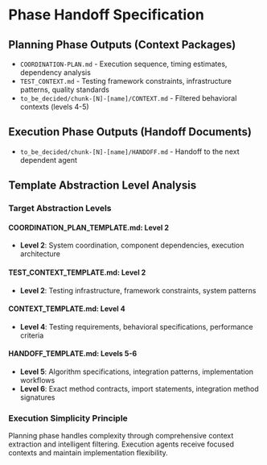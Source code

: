 # Phase Handoff Specification

## Planning Phase Outputs (Context Packages)

- `COORDINATION-PLAN.md` - Execution sequence, timing estimates, dependency analysis
- `TEST_CONTEXT.md` - Testing framework constraints, infrastructure patterns, quality standards
- `to_be_decided/chunk-[N]-[name]/CONTEXT.md` - Filtered behavioral contexts (levels 4-5)

## Execution Phase Outputs (Handoff Documents)

- `to_be_decided/chunk-[N]-[name]/HANDOFF.md` - Handoff to the next dependent agent

## Template Abstraction Level Analysis

### Target Abstraction Levels

#### COORDINATION_PLAN_TEMPLATE.md: Level 2
- **Level 2**: System coordination, component dependencies, execution architecture

#### TEST_CONTEXT_TEMPLATE.md: Level 2  
- **Level 2**: Testing infrastructure, framework constraints, system patterns

#### CONTEXT_TEMPLATE.md: Level 4
- **Level 4**: Testing requirements, behavioral specifications, performance criteria

#### HANDOFF_TEMPLATE.md: Levels 5-6
- **Level 5**: Algorithm specifications, integration patterns, implementation workflows
- **Level 6**: Exact method contracts, import statements, integration method signatures

### Execution Simplicity Principle
Planning phase handles complexity through comprehensive context extraction and intelligent filtering. Execution agents receive focused contexts and maintain implementation flexibility.
